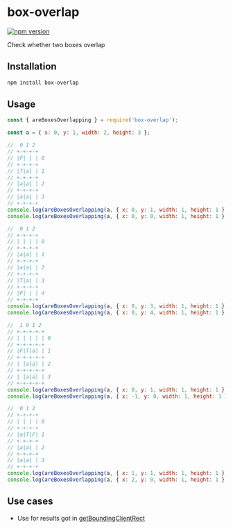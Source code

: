 # box-overlap

[![npm version](https://badge.fury.io/js/box-overlap.svg)](https://badge.fury.io/js/box-overlap)

Check whether two boxes overlap


## Installation

```bash
npm install box-overlap
```


## Usage

```js
const { areBoxesOverlapping } = require('box-overlap');

const a = { x: 0, y: 1, width: 2, height: 3 };

//  0 1 2
// +-+-+-+
// |F| | | 0
// +-+-+-+
// |T|a| | 1
// +-+-+-+
// |a|a| | 2
// +-+-+-+
// |a|a| | 3
// +-+-+-+
console.log(areBoxesOverlapping(a, { x: 0, y: 1, width: 1, height: 1 }));  // -> true
console.log(areBoxesOverlapping(a, { x: 0, y: 0, width: 1, height: 1 }));  // -> false

//  0 1 2
// +-+-+-+
// | | | | 0
// +-+-+-+
// |a|a| | 1
// +-+-+-+
// |a|a| | 2
// +-+-+-+
// |T|a| | 3
// +-+-+-+
// |F| | | 4
// +-+-+-+
console.log(areBoxesOverlapping(a, { x: 0, y: 3, width: 1, height: 1 }));  // -> true
console.log(areBoxesOverlapping(a, { x: 0, y: 4, width: 1, height: 1 }));  // -> false

//  1 0 1 2
// +-+-+-+-+
// | | | | | 0
// +-+-+-+-+
// |F|T|a| | 1
// +-+-+-+-+
// | |a|a| | 2
// +-+-+-+-+
// | |a|a| | 3
// +-+-+-+-+
console.log(areBoxesOverlapping(a, { x: 0, y: 1, width: 1, height: 1 }));  // -> true
console.log(areBoxesOverlapping(a, { x: -1, y: 0, width: 1, height: 1 }));  // -> false

//  0 1 2
// +-+-+-+
// | | | | 0
// +-+-+-+
// |a|T|F| 1
// +-+-+-+
// |a|a| | 2
// +-+-+-+
// |a|a| | 3
// +-+-+-+
console.log(areBoxesOverlapping(a, { x: 1, y: 1, width: 1, height: 1 }));  // -> true
console.log(areBoxesOverlapping(a, { x: 2, y: 0, width: 1, height: 1 }));  // -> false
```


## Use cases
- Use for results got in [getBoundingClientRect](https://developer.mozilla.org/en-US/docs/Web/API/Element/getBoundingClientRect)
